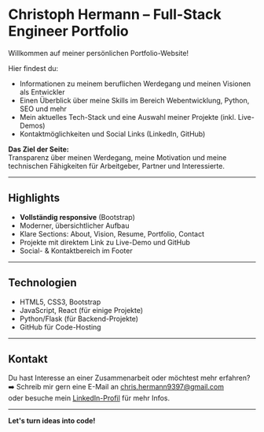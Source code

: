 # Christoph Hermann – Full-Stack Engineer Portfolio

Willkommen auf meiner persönlichen Portfolio-Website!

Hier findest du:
- Informationen zu meinem beruflichen Werdegang und meinen Visionen als Entwickler
- Einen Überblick über meine Skills im Bereich Webentwicklung, Python, SEO und mehr
- Mein aktuelles Tech-Stack und eine Auswahl meiner Projekte (inkl. Live-Demos)
- Kontaktmöglichkeiten und Social Links (LinkedIn, GitHub)

**Das Ziel der Seite:**  
Transparenz über meinen Werdegang, meine Motivation und meine technischen Fähigkeiten für Arbeitgeber, Partner und Interessierte.

---

## Highlights

- **Vollständig responsive** (Bootstrap)
- Moderner, übersichtlicher Aufbau
- Klare Sections: About, Vision, Resume, Portfolio, Contact
- Projekte mit direktem Link zu Live-Demo und GitHub
- Social- & Kontaktbereich im Footer

---

## Technologien

- HTML5, CSS3, Bootstrap
- JavaScript, React (für einige Projekte)
- Python/Flask (für Backend-Projekte)
- GitHub für Code-Hosting

---

## Kontakt

Du hast Interesse an einer Zusammenarbeit oder möchtest mehr erfahren?  
➡️ Schreib mir gern eine E-Mail an [chris.hermann9397@gmail.com](mailto:chris.hermann9397@gmail.com)  
oder besuche mein [LinkedIn-Profil](https://www.linkedin.com/in/christoph-her/) für mehr Infos.

---

**Let's turn ideas into code!**
